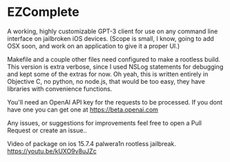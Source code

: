 # EZComplete
A working, highly customizable GPT-3 client for use on any command line interface on jailbroken iOS devices.  (Scope is small, I know, going to add OSX soon, and work on an application 
to give it a proper UI.) 

Makefile and a couple other files need configured to make a rootless build. This version is extra verbose,
since I used NSLog statements
for debugging and kept some of the extras for now. Oh yeah, this is written entirely in Objective C, no python, no node.js, that would be too easy, they have libraries with convenience functions.


You'll need an OpenAI API key for the requests to be processed.  If you dont have one you can get one at https://beta.openai.com

Any issues, or suggestions for improvements feel free to open a Pull Request or create an issue..  


Video of package on ios 15.7.4 palwera1n rootless jailbreak.
https://youtu.be/kUXO9v8uJZc


